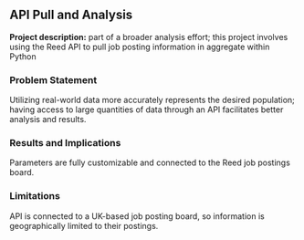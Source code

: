 ## API Pull and Analysis

**Project description:** part of a broader analysis effort; this project involves using the Reed API to pull job posting information in aggregate within Python

### Problem Statement

Utilizing real-world data more accurately represents the desired population; having access to large quantities of data through an API facilitates better analysis and results.

### Results and Implications

Parameters are fully customizable and connected to the Reed job postings board. 

### Limitations
API is connected to a UK-based job posting board, so information is geographically limited to their postings.  
